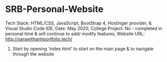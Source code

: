 # SRB-Personal-Website

Tech Stack:        HTML/CSS, JavaScript, BootStrap 4, Hostinger provider, & Visual Studio Code IDE,
Date:              May 2020,
College Project:   No - completed in personal time & will continue to add/ modify features,
Website URL:       http://sarawithanhportfolio.tech/


1. Start by opening 'index.html' to start on the main page & to navigate through the website


